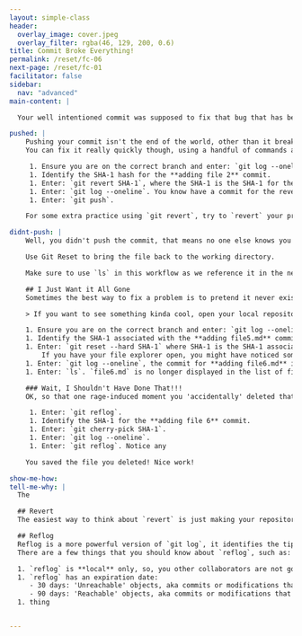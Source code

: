 ```yaml
---
layout: simple-class
header:
  overlay_image: cover.jpeg
  overlay_filter: rgba(46, 129, 200, 0.6)
title: Commit Broke Everything!
permalink: /reset/fc-06
next-page: /reset/fc-01
facilitator: false
sidebar:
  nav: "advanced"
main-content: |  

  Your well intentioned commit was supposed to fix that bug that has been plaguing your project for weeks, but after making the commit things are worse than they were before! First, breathe, you can fix this; for real. Second, remember you aren't the first person who completely broke everything with a commit, heck, even the GitHub Trainers do it from time to time. So, now that you have found yourself in some :ahem: _very_ distinguished company, you can fix that gross commit.  

pushed: |
    Pushing your commit isn't the end of the world, other than it breaking everything, but still, the world will be fine. So, since the commit has been pushed and other collaborators might have begun working on the files related to that commit, especially if they noticed that the commit broke even more things.
    You can fix it really quickly though, using a handful of commands and soon it everything will be back to normal.

     1. Ensure you are on the correct branch and enter: `git log --oneline`.
     1. Identify the SHA-1 hash for the **adding file 2** commit.
     1. Enter: `git revert SHA-1`, where the SHA-1 is the SHA-1 for the **adding file 2** commit. You should have to enter a commit message, enter one and close the editor.
     1. Enter: `git log --oneline`. You know have a commit for the revert that you can push up to your remote.
     1. Enter: `git push`.

    For some extra practice using `git revert`, try to `revert` your previous `revert` and `push`ing that back up to your remote.

didnt-push: |
    Well, you didn't push the commit, that means no one else knows you made the project worse than it was. Use the following steps to fix that errant commit.

    Use Git Reset to bring the file back to the working directory.

    Make sure to use `ls` in this workflow as we reference it in the next sub-section

    ## I Just Want it All Gone
    Sometimes the best way to fix a problem is to pretend it never existed in the first place. If after removing the commit you just don't have the patience to deal with this garbage commit, you can use Git to make it look like it never happened. In the previous steps, you brought the file back to the Working Directory, so you could fix the issues you introduced with the initial commit and create a brand new commit that fixed that nagging bug and removed any trace of your previous attempt to fix it. If trying to identify how to get your fix to work is just not getting anywhere, we can use a different command to just get rid of it.

    > If you want to see something kinda cool, open your local repository in a file browser (Finder, My Computer, etc.) and leave it to the side (but in view).

    1. Ensure you are on the correct branch and enter: `git log --oneline`.
    1. Identify the SHA-1 associated with the **adding file5.md** commit.
    1. Enter: `git reset --hard SHA-1` where SHA-1 is the SHA-1 associated with the **adding file5.md** commit.
        If you have your file explorer open, you might have noticed something pretty cool happen!
    1. Enter: `git log --oneline`, the commit for **adding file6.md** is gone!
    1. Enter: `ls`. `file6.md` is no longer displayed in the list of files that exist (unlike before).

    ### Wait, I Shouldn't Have Done That!!!
    OK, so that one rage-induced moment you 'accidentally' deleted that file because you just couldn't stand the sight of it. What if you could bring it back from the dead? You can, with a very nifty command, `reflog`.

     1. Enter: `git reflog`.
     1. Identify the SHA-1 for the **adding file 6** commit.
     1. Enter: `git cherry-pick SHA-1`.
     1. Enter: `git log --oneline`.
     1. Enter: `git reflog`. Notice any

    You saved the file you deleted! Nice work!

show-me-how:
tell-me-why: |
  The

  ## Revert
  The easiest way to think about `revert` is just making your repository do the exact opposite of an existing commit and creating a new commit to record that change. Revert is useful when trying to reverse the changes made in a specific commit, and even _more_ useful if you pushed a change that your want to reverse to your remote. If you want to reverse a large group of changes and haven't pushed (you can actually use this if you have pushed, but there are some caveats to consider) you should use `reset`. For more information about `reset`, check out the 'Tell me why' section in the [Commit Message Sucks](/on-demand/reset/fc-03) scenario.

  ## Reflog
  Reflog is a more powerful version of `git log`, it identifies the tip of a branch or other references as they are updated. For instance, when you ran `git log --oneline` and `git reflog` at the end of the exercise, you saw the initial `reset` and the `cherry-pick`, but `git log --oneline` didn't show that information.
  There are a few things that you should know about `reflog`, such as:

  1. `reflog` is **local** only, so, you other collaborators are not going to be able to find files you deleted in their `reflog`s.
  1. `reflog` has an expiration date:
     - 30 days: 'Unreachable' objects, aka commits or modifications that were made to a branch that no longer exists.
     - 90 days: 'Reachable' objects, aka commits or modifications that were made to a branch that still exists.
  1. thing


---
```

